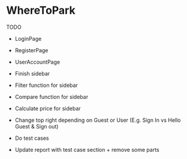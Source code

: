 # WhereToPark

TODO
- LoginPage
- RegisterPage
- UserAccountPage
- Finish sidebar
- Filter function for sidebar
- Compare function for sidebar
- Calculate price for sidebar
- Change top right depending on Guest or User (E.g. Sign In vs Hello Guest & Sign out)

- Do test cases
- Update report with test case section + remove some parts
